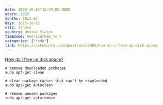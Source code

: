 ```yaml
---
date: 2023-10-11T15:09:08.000Z
years: 2023
months: 2023-10
days: 2023-10-11
city: Ithaca
country: United States
timezone: America/New_York
categories: ["code"]
link: https://askubuntu.com/questions/5980/how-do-i-free-up-disk-space/6002#6002
---
```

[How do I free up disk space?](https://askubuntu.com/questions/5980/how-do-i-free-up-disk-space/6002#6002)

```
# remove downloaded packages
sudo apt-get clean

# clear package caches that can't be downloaded
sudo apt-get autoclean

# remove unused packages
sudo apt-get autoremove
```
